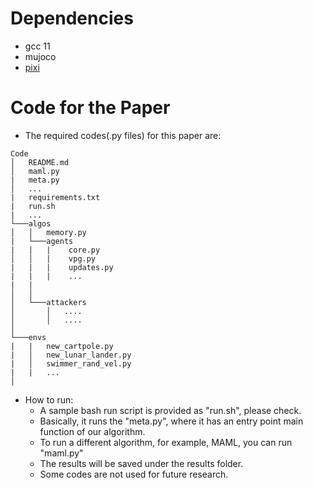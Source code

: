 # Dependencies
- gcc 11
- mujoco
- [pixi](https://pixi.sh/latest/)

# Code for the Paper

- The required codes(.py files) for this paper are:
```
Code
│   README.md
│   maml.py
|   meta.py
│   ...
|   requirements.txt
|   run.sh
|   ...
└───algos
│   │   memory.py
|   └───agents    
|   |   |    core.py
│   │   |    vpg.py
|   |   |    updates.py
|   |   |    ...
|   |   
│   │   
│   └───attackers
│       │   ....
│       │   ....
│   
└───envs
|   |   new_cartpole.py
|   │   new_lunar_lander.py
|   │   swimmer_rand_vel.py
|   |   ...
│   

```

- How to run:
  * A sample bash run script is provided as "run.sh", please check. 
  * Basically, it runs the "meta.py", where it has an entry point main function of our algorithm. 
  * To run a different algorithm, for example, MAML, you can run "maml.py"
  * The results will be saved under the results folder. 
  * Some codes are not used for future research. 
